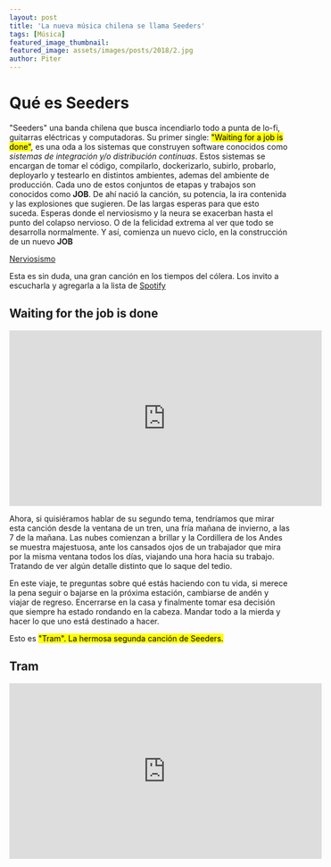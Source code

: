 ```yaml
---
layout: post
title: 'La nueva música chilena se llama Seeders'
tags: [Música]
featured_image_thumbnail:
featured_image: assets/images/posts/2018/2.jpg
author: Piter
---
```


# Qué es Seeders

"Seeders" una banda chilena que busca incendiarlo todo a punta de lo-fi, guitarras eléctricas y computadoras. Su primer single: <mark>"Waiting for a job is done"</mark>, es una oda a los sistemas que construyen software conocidos como *sistemas de integración y/o distribución contínuas*. Estos sistemas se encargan de tomar el código, compilarlo, dockerizarlo, subirlo, probarlo, deployarlo y testearlo en distintos ambientes, ademas del ambiente de producción. Cada uno de estos conjuntos de etapas y trabajos son conocidos como **JOB**. De ahí nació la canción, su potencia, la ira contenida y las explosiones que sugieren. De las largas esperas para que esto suceda. Esperas donde el nerviosismo y la neura se exacerban hasta el punto del colapso nervioso. O de la felicidad extrema al ver que todo se desarrolla normalmente. Y así, comienza un nuevo ciclo, en la construcción de un nuevo **JOB**

[Nerviosismo](https://pa1.narvii.com/6450/44552dfc8d1b06e0d85ce433f34f0d6a18dfd6d0_hq.gif)

Esta es sin duda, una gran canción en los tiempos del cólera. Los invito a escucharla y agregarla a la lista de [Spotify](https://open.spotify.com/track/7HHWoG6VFMEr7lI2hoGPrG?si=AZImtYwORXqy2FS-uOAUPA)


## Waiting for the job is done

<iframe width="560" height="315" src="https://www.youtube.com/embed/AFhFW_K5bjI" frameborder="0" allow="accelerometer; autoplay; encrypted-media; gyroscope; picture-in-picture" allowfullscreen></iframe>



Ahora, si quisiéramos hablar de su segundo tema, tendríamos que mirar esta canción desde la ventana de un tren, una fría mañana de invierno, a las 7 de la mañana. Las nubes comienzan a brillar y la Cordillera de los Andes se muestra majestuosa, ante los cansados ojos de un trabajador que mira por la misma ventana todos los días, viajando una hora hacia su trabajo. Tratando de ver algún detalle distinto que lo saque del tedio.

En este viaje, te preguntas sobre qué estás haciendo con tu vida, si merece la pena seguir o bajarse en la próxima estación, cambiarse de andén y viajar de regreso. Encerrarse en la casa y finalmente tomar esa decisión que siempre ha estado rondando en la cabeza. Mandar todo a la mierda y hacer lo que uno está destinado a hacer.

Esto es <mark>"Tram"<mark>. La hermosa segunda canción de Seeders.

## Tram

<iframe width="560" height="315" src="https://www.youtube.com/embed/-gcXhi_a0y0" frameborder="0" allow="accelerometer; autoplay; encrypted-media; gyroscope; picture-in-picture" allowfullscreen></iframe>
